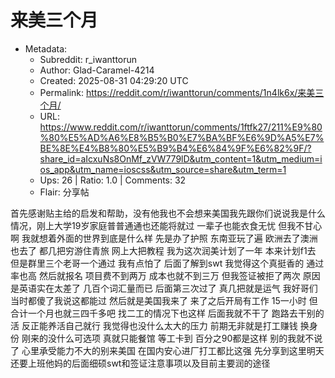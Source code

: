 # 来美三个月

- Metadata:
  - Subreddit: r_iwanttorun
  - Author: Glad-Caramel-4214
  - Created: 2025-08-31 04:29:20 UTC
  - Permalink: https://reddit.com/r/iwanttorun/comments/1n4lk6x/来美三个月/
  - URL: https://www.reddit.com/r/iwanttorun/comments/1ftfk27/211%E9%80%80%E5%AD%A6%E8%B5%B0%E7%BA%BF%E6%9D%A5%E7%BE%8E%E4%B8%80%E5%B9%B4%E6%84%9F%E6%82%9F/?share_id=aIcxuNs8OnMf_zVW779lD&utm_content=1&utm_medium=ios_app&utm_name=ioscss&utm_source=share&utm_term=1
  - Ups: 26 | Ratio: 1.0 | Comments: 32
  - Flair: 分享帖


首先感谢贴主给的启发和帮助，没有他我也不会想来美国我先跟你们说说我是什么情况，刚上大学19岁家庭普普通通也还能将就过
一辈子也能衣食无忧 但我不甘心啊 我就想着外面的世界到底是什么样
先是办了护照 东南亚玩了遍 欧洲去了澳洲也去了 都几把穷游住青旅
网上大把教程 我为这次润美计划了一年 本来计划f1去
但是群里三个老哥一个通过 我有点怕了 后面了解到swt 我觉得这个真挺香的
通过率也高 然后就报名 项目费不到两万 成本也就不到三万 但我签证被拒了两次
原因是英语实在太差了 几百个词汇量而已 后面第三次过了 真几把就是运气
我好哥们当时都傻了我说这都能过 然后就是美国我来了 来了之后开局有工作
15一小时 但合计一个月也就三四千多吧 找二工的情况下也这样 后面我就不干了
跑路去干别的活 反正能养活自己就行 我觉得也没什么太大的压力
前期无非就是打工赚钱 换身份 刚来的没什么可选项 真就只能餐馆 等工卡到
百分之90都是这样 别的我就不说了 心里承受能力不大的别来美国
在国内安心进厂打工都比这强
先分享到这里明天还要上班他妈的后面细硕swt和签证注意事项以及目前主要润的途径

